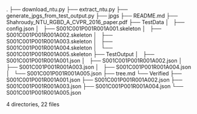 .
├── download_ntu.py
├── extract_ntu.py
├── generate_jpgs_from_test_output.py
├── jpgs
├── README.md
├── Shahroudy_NTU_RGBD_A_CVPR_2016_paper.pdf
├── TestData
│   ├── config.json
│   ├── S001C001P001R001A001.skeleton
│   ├── S001C001P001R001A002.skeleton
│   ├── S001C001P001R001A003.skeleton
│   ├── S001C001P001R001A004.skeleton
│   └── S001C001P001R001A005.skeleton
├── TestOutput
│   ├── S001C001P001R001A001.json
│   ├── S001C001P001R001A002.json
│   ├── S001C001P001R001A003.json
│   ├── S001C001P001R001A004.json
│   └── S001C001P001R001A005.json
├── tree.md
└── Verified
    ├── S001C001P001R001A001.json
    ├── S001C001P001R001A002.json
    ├── S001C001P001R001A003.json
    ├── S001C001P001R001A004.json
    └── S001C001P001R001A005.json

4 directories, 22 files
